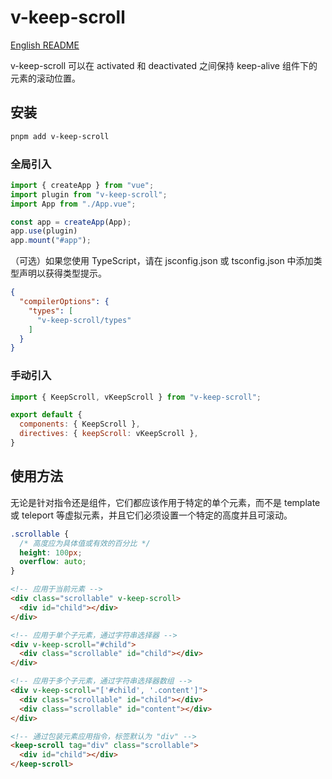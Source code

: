 # v-keep-scroll

[English README](https://github.com/tanghongxin/v-keep-scroll/blob/main/README.md)

v-keep-scroll 可以在 activated 和 deactivated 之间保持 keep-alive 组件下的元素的滚动位置。

## 安装

```bash
pnpm add v-keep-scroll
```

### 全局引入

```javascript
import { createApp } from "vue";
import plugin from "v-keep-scroll";
import App from "./App.vue";

const app = createApp(App);
app.use(plugin)
app.mount("#app");
```

（可选）如果您使用 TypeScript，请在 jsconfig.json 或 tsconfig.json 中添加类型声明以获得类型提示。

```json
{
  "compilerOptions": {
    "types": [
      "v-keep-scroll/types"
    ]
  }
}
```

### 手动引入

```javascript
import { KeepScroll, vKeepScroll } from "v-keep-scroll";

export default {
  components: { KeepScroll },
  directives: { keepScroll: vKeepScroll },
}
```

## 使用方法

无论是针对指令还是组件，它们都应该作用于特定的单个元素，而不是 template 或 teleport 等虚拟元素，并且它们必须设置一个特定的高度并且可滚动。

```css
.scrollable {
  /* 高度应为具体值或有效的百分比 */
  height: 100px; 
  overflow: auto;
}
```

```html
<!-- 应用于当前元素 -->
<div class="scrollable" v-keep-scroll>
  <div id="child"></div>
</div>

<!-- 应用于单个子元素，通过字符串选择器 -->
<div v-keep-scroll="#child">
  <div class="scrollable" id="child"></div>
</div>

<!-- 应用于多个子元素，通过字符串选择器数组 -->
<div v-keep-scroll="['#child', '.content']">
  <div class="scrollable" id="child"></div>
  <div class="scrollable" id="content"></div>
</div>

<!-- 通过包装元素应用指令，标签默认为 "div" -->
<keep-scroll tag="div" class="scrollable">
  <div id="child"></div>
</keep-scroll>
```
